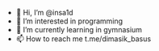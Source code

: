 - 👋 Hi, I’m @insa1d
- 👀 I’m interested in programming
- 🌱 I’m currently learning in gymnasium
- 📫 How to reach me t.me/dimasik_basus

